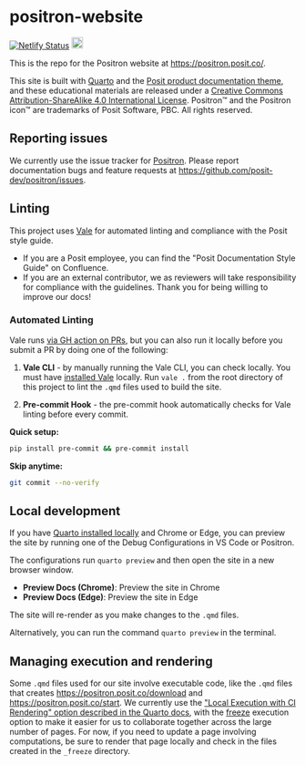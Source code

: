 # positron-website

[![Netlify Status](https://api.netlify.com/api/v1/badges/2567d399-328e-4f0f-9784-c14cbe238fb7/deploy-status)](https://app.netlify.com/sites/positron-posit-co/deploys)
<a rel="license" href="http://creativecommons.org/licenses/by-sa/4.0/"><img alt="Creative Commons License" style="border-width:0" src="https://i.creativecommons.org/l/by-sa/4.0/88x31.png" height = 20 /></a>

This is the repo for the Positron website at <https://positron.posit.co/>.

This site is built with [Quarto](https://quarto.org/) and the [Posit product documentation theme](https://github.com/posit-dev/product-doc-theme), and these educational materials are released under a [Creative Commons Attribution-ShareAlike 4.0 International License](https://creativecommons.org/licenses/by-sa/4.0/). Positron™ and the Positron icon™ are trademarks of Posit Software, PBC. All rights reserved.

## Reporting issues

We currently use the issue tracker for [Positron](https://github.com/posit-dev/positron). Please report documentation bugs and feature requests at <https://github.com/posit-dev/positron/issues>.

## Linting

This project uses [Vale](https://vale.sh/docs/) for automated linting and compliance with the Posit style guide.

- If you are a Posit employee, you can find the "Posit Documentation Style Guide" on Confluence.
- If you are an external contributor, we as reviewers will take responsibility for compliance with the guidelines. Thank you for being willing to improve our docs!

### Automated Linting

Vale runs [via GH action on PRs](https://github.com/posit-dev/positron-website/actions/workflows/lint.yml), but you can also run it locally before you submit a PR by doing one of the following:

1. **Vale CLI** - by manually running the Vale CLI, you can check locally.  You must have [installed Vale](https://vale.sh/docs/vale-cli/installation/) locally. Run `vale .` from the root directory of this project to lint the `.qmd` files used to build the site.

2. **Pre-commit Hook** - the pre-commit hook automatically checks for Vale linting before every commit.

**Quick setup:**
```bash
pip install pre-commit && pre-commit install
```

**Skip anytime:**
```bash
git commit --no-verify
```

## Local development

If you have [Quarto installed locally](https://quarto.org/docs/get-started/) and Chrome or Edge, you can preview the site by running one of the Debug Configurations in VS Code or Positron.

The configurations run `quarto preview` and then open the site in a new browser window.
- **Preview Docs (Chrome)**: Preview the site in Chrome
- **Preview Docs (Edge)**: Preview the site in Edge

The site will re-render as you make changes to the `.qmd` files.

Alternatively, you can run the command `quarto preview` in the terminal.

## Managing execution and rendering

Some `.qmd` files used for our site involve executable code, like the `.qmd` files that creates <https://positron.posit.co/download> and <https://positron.posit.co/start>. We currently use the ["Local Execution with CI Rendering" option described in the Quarto docs](https://quarto.org/docs/publishing/ci.html#rendering-for-ci), with the [freeze](https://quarto.org/docs/projects/code-execution.html#freeze) execution option to make it easier for us to collaborate together across the large number of pages. For now, if you need to update a page involving computations, be sure to render that page locally and check in the files created in the `_freeze` directory.
